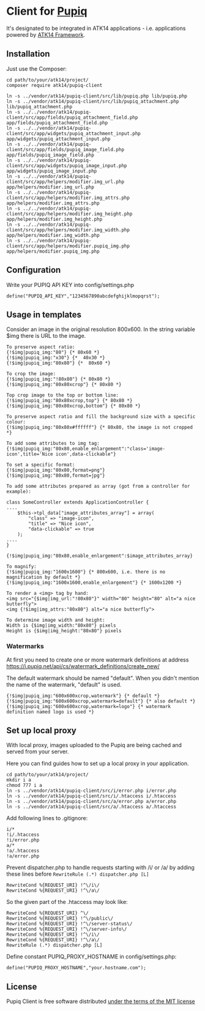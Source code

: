 Client for [Pupiq](http://i.pupiq.net/)
=======================================

It's designated to be integrated in ATK14 applications - i.e. applications powered by [ATK14 Framework](http://www.atk14.net).

Installation
------------

Just use the Composer:

    cd path/to/your/atk14/project/
    composer require atk14/pupiq-client

    ln -s ../vendor/atk14/pupiq-client/src/lib/pupiq.php lib/pupiq.php
    ln -s ../vendor/atk14/pupiq-client/src/lib/pupiq_attachment.php lib/pupiq_attachment.php
    ln -s ../../vendor/atk14/pupiq-client/src/app/fields/pupiq_attachment_field.php app/fields/pupiq_attachment_field.php
    ln -s ../../vendor/atk14/pupiq-client/src/app/widgets/pupiq_attachment_input.php app/widgets/pupiq_attachment_input.php
    ln -s ../../vendor/atk14/pupiq-client/src/app/fields/pupiq_image_field.php app/fields/pupiq_image_field.php
    ln -s ../../vendor/atk14/pupiq-client/src/app/widgets/pupiq_image_input.php app/widgets/pupiq_image_input.php
    ln -s ../../vendor/atk14/pupiq-client/src/app/helpers/modifier.img_url.php app/helpers/modifier.img_url.php
    ln -s ../../vendor/atk14/pupiq-client/src/app/helpers/modifier.img_attrs.php app/helpers/modifier.img_attrs.php
    ln -s ../../vendor/atk14/pupiq-client/src/app/helpers/modifier.img_height.php app/helpers/modifier.img_height.php
    ln -s ../../vendor/atk14/pupiq-client/src/app/helpers/modifier.img_width.php app/helpers/modifier.img_width.php
    ln -s ../../vendor/atk14/pupiq-client/src/app/helpers/modifier.pupiq_img.php app/helpers/modifier.pupiq_img.php

Configuration
------------

Write your PUPIQ API KEY into config/settings.php

    define("PUPIQ_API_KEY","1234567890abcdefghijklmopqrst");

Usage in templates
------------------

Consider an image in the original resolution 800x600. In the string variable $img there is URL to the image.

    To preserve aspect ratio:
    {!$img|pupiq_img:"80"} {* 80x60 *}
    {!$img|pupiq_img:"x30"} {*  40x30 *}
    {!$img|pupiq_img:"80x80"} {*  80x60 *}

    To crop the image:
    {!$img|pupiq_img:"!80x80"} {* 80x80 *}
    {!$img|pupiq_img:"80x80xcrop"} {* 80x80 *}

    Top crop image to the top or bottom line:
    {!$img|pupiq_img:"80x80xcrop,top"} {* 80x80 *}
    {!$img|pupiq_img:"80x80xcrop,bottom"} {* 80x80 *}

    To preserve aspect ratio and fill the background size with a specific colour:
    {!$img|pupiq_img:"80x80x#ffffff"} {* 80x80, the image is not cropped *}

    To add some attributes to img tag:
    {!$img|pupiq_img:"80x80,enable_enlargement":"class='image-icon',title='Nice icon',data-clickable"}

    To set a specific format:
    {!$img|pupiq_img:"80x80,format=png"}
    {!$img|pupiq_img:"80x80,format=jpg"}

    To add some attributes prepared as array (got from a controller for example):

    class SomeController extends ApplicationController {
    ....
        $this->tpl_data["image_attributes_array"] = array(
            "class" => "image-icon",
            "title" => "Nice icon",
            "data-clickable" => true
        );
    ....
    }

    {!$img|pupiq_img:"80x80,enable_enlargement":$image_attributes_array}

    To magnify:
    {!$img|pupiq_img:"1600x1600"} {* 800x600, i.e. there is no magnification by default *}
    {!$img|pupiq_img:"1600x1600,enable_enlargement"} {* 1600x1200 *}

    To render a <img> tag by hand:
    <img src="{$img|img_url:"!80x80"}" width="80" height="80" alt="a nice butterfly">
    <img {!$img|img_attrs:"80x80"} alt="a nice butterfly">

    To determine image width and height:
    Width is {$img|img_width:"80x80"} pixels
    Height is {$img|img_height:"80x80"} pixels

### Watermarks

At first you need to create one or more watermark definitions at address https://i.pupiq.net/api/cs/watermark_definitions/create_new/

The default watermark should be named "default". When you didn't mention the name of the watermark, "default" is used.

    {!$img|pupiq_img:"600x600xcrop,watermark"} {* default *}
    {!$img|pupiq_img:"600x600xcrop,watermark=default"} {* also default *}
    {!$img|pupiq_img:"600x600xcrop,watermark=logo"} {* watermark definition named logo is used *}

Set up local proxy
------------------

With local proxy, images uploaded to the Pupiq are being cached and served from your server.

Here you can find guides how to set up a local proxy in your application.

    cd path/to/your/atk14/project/
    mkdir i a
    chmod 777 i a
    ln -s ../vendor/atk14/pupiq-client/src/i/error.php i/error.php
    ln -s ../vendor/atk14/pupiq-client/src/i/.htaccess i/.htaccess
    ln -s ../vendor/atk14/pupiq-client/src/a/error.php a/error.php
    ln -s ../vendor/atk14/pupiq-client/src/a/.htaccess a/.htaccess

Add following lines to .gitignore:

    i/*
    !i/.htaccess
    !i/error.php
    a/*
    !a/.htaccess
    !a/error.php

Prevent dispatcher.php to handle requests starting with /i/ or /a/ by adding these lines before ```RewriteRule (.*) dispatcher.php [L]```

    RewriteCond %{REQUEST_URI} !^\/i\/
    RewriteCond %{REQUEST_URI} !^\/a\/

So the given part of the .htaccess may look like:

    RewriteCond %{REQUEST_URI} ^\/
    RewriteCond %{REQUEST_URI} !^\/public\/
    RewriteCond %{REQUEST_URI} !^\/server-status\/
    RewriteCond %{REQUEST_URI} !^\/server-info\/
    RewriteCond %{REQUEST_URI} !^\/i\/
    RewriteCond %{REQUEST_URI} !^\/a\/
    RewriteRule (.*) dispatcher.php [L]

Define constant PUPIQ_PROXY_HOSTNAME in config/settings.php:

    define("PUPIQ_PROXY_HOSTNAME","your.hostname.com");

License
-------

Pupiq Client is free software distributed [under the terms of the MIT license](http://www.opensource.org/licenses/mit-license)

<!-- vim: set et: -->
